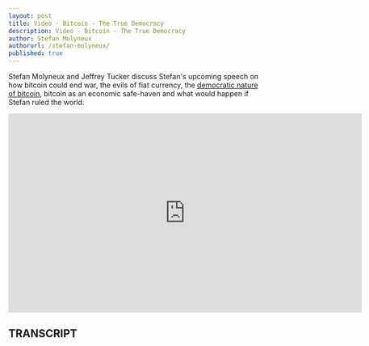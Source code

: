 ```yaml
---
layout: post
title: Video - Bitcoin - The True Democracy
description: Video - Bitcoin - The True Democracy
author: Stefan Molyneux
authorurl: /stefan-molyneux/
published: true
---
```


<p>Stefan Molyneux and Jeffrey Tucker discuss Stefan's upcoming speech on how bitcoin could end war, the evils of fiat currency, the <a href="/adam-back-cypherpunks/">democratic nature of bitcoin</a>, bitcoin as an economic safe-haven and what would happen if Stefan ruled the world. </p>

<center><iframe width="700" height="394" src="https://www.youtube.com/embed/vtzJRCqkwvE" frameborder="0" allowfullscreen></iframe></center>

<h2>TRANSCRIPT</h2>
